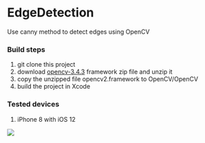 # EdgeDetection
Use canny method to detect edges using OpenCV

### Build steps

1. git clone this project
2. download [opencv-3.4.3](https://netcologne.dl.sourceforge.net/project/opencvlibrary/opencv-ios/3.4.3/opencv-3.4.3-ios-framework.zip) framework zip file and unzip it
3. copy the unzipped file opencv2.framework to OpenCV/OpenCV
4. build the project in Xcode


### Tested devices

1. iPhone 8  with iOS 12






![](https://github.com/dimohamdy/EdgeDetection/blob/master/ScreenRecording.gif)

